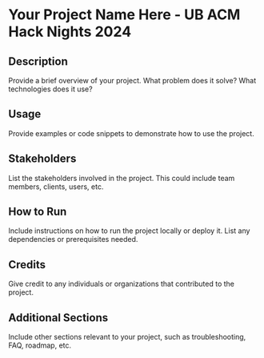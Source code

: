 # Your Project Name Here - UB ACM Hack Nights 2024

## Description
Provide a brief overview of your project. What problem does it solve? What technologies does it use?

## Usage
Provide examples or code snippets to demonstrate how to use the project.

## Stakeholders
List the stakeholders involved in the project. This could include team members, clients, users, etc.

## How to Run
Include instructions on how to run the project locally or deploy it. List any dependencies or prerequisites needed.

## Credits
Give credit to any individuals or organizations that contributed to the project.

## Additional Sections
Include other sections relevant to your project, such as troubleshooting, FAQ, roadmap, etc.

